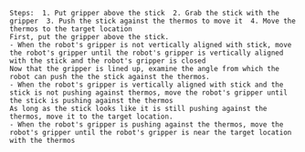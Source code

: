 
    Steps:  1. Put gripper above the stick  2. Grab the stick with the gripper  3. Push the stick against the thermos to move it  4. Move the thermos to the target location
    First, put the gripper above the stick.
    - When the robot's gripper is not vertically aligned with stick, move the robot's gripper until the robot's gripper is vertically aligned with the stick and the robot's gripper is closed
    Now that the gripper is lined up, examine the angle from which the robot can push the the stick against the thermos.
    - When the robot's gripper is vertically aligned with stick and the stick is not pushing against thermos, move the robot's gripper until the stick is pushing against the thermos
    As long as the stick looks like it is still pushing against the thermos, move it to the target location.
    - When the robot's gripper is pushing against the thermos, move the robot's gripper until the robot's gripper is near the target location with the thermos